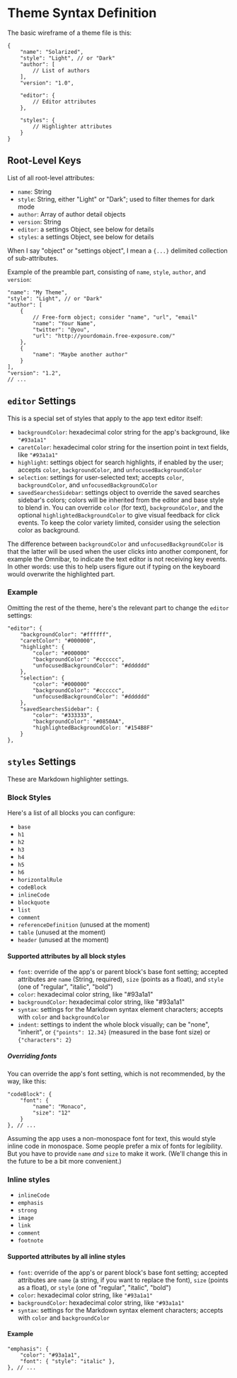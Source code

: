 # Theme Syntax Definition

The basic wireframe of a theme file is this: 

    {
        "name": "Solarized",
        "style": "Light", // or "Dark"
        "author": [
            // List of authors
        ],
        "version": "1.0",

        "editor": {
            // Editor attributes
        },

        "styles": {
            // Highlighter attributes
        }
    }

## Root-Level Keys

List of all root-level attributes:

- `name`: String
- `style`: String, either "Light" or "Dark"; used to filter themes for dark mode
- `author`: Array of author detail objects
- `version`: String
- `editor`: a settings Object, see below for details
- `styles`: a settings Object, see below for details

When I say "object" or "settings object", I mean a `{...}` delimited collection of sub-attributes.

Example of the preamble part, consisting of `name`, `style`, `author`, and `version`:

    "name": "My Theme",
    "style": "Light", // or "Dark"
    "author": [
        {
            // Free-form object; consider "name", "url", "email"
            "name": "Your Name",
            "twitter": "@you",
            "url": "http://yourdomain.free-exposure.com/"
        },
        {
            "name": "Maybe another author"
        }
    ],
    "version": "1.2", 
    // ...

## `editor` Settings

This is a special set of styles that apply to the app text editor itself:

- `backgroundColor`: hexadecimal color string for the app's background, like `"#93a1a1"`
- `caretColor`: hexadecimal color string for the insertion point in text fields, like `"#93a1a1"`
- `highlight`: settings object for search highlights, if enabled by the user; accepts `color`, `backgroundColor`, and `unfocusedBackgroundColor`
- `selection`: settings for user-selected text; accepts `color`, `backgroundColor`, and `unfocusedBackgroundColor`
- `savedSearchesSidebar`: settings object to override the saved searches sidebar's colors; colors will be inherited from the editor and base style to blend in. You can override `color` (for text), `backgroundColor`, and the optional `highlightedBackgroundColor` to give visual feedback for click events. To keep the color variety limited, consider using the selection color as background.

The difference between `backgroundColor` and `unfocusedBackgroundColor` is that the latter will be used when the user clicks into another component, for example the Omnibar, to indicate the text editor is not receiving key events. In other words: use this to help users figure out if typing on the keyboard would overwrite the highlighted part.

### Example

Omitting the rest of the theme, here's the relevant part to change the `editor` settings:

    "editor": {
        "backgroundColor": "#ffffff",
        "caretColor": "#000000",
        "highlight": {
            "color": "#000000"
            "backgroundColor": "#cccccc",
            "unfocusedBackgroundColor": "#dddddd"
        },
        "selection": {
            "color": "#000000"
            "backgroundColor": "#cccccc",
            "unfocusedBackgroundColor": "#dddddd"
        },
        "savedSearchesSidebar": {
            "color": "#333333",
            "backgroundColor": "#0850AA",
            "highlightedBackgroundColor: "#154B8F"
        }
    },

## `styles` Settings

These are Markdown highlighter settings.

### Block Styles

Here's a list of all blocks you can configure:

- `base`
- `h1`
- `h2`
- `h3`
- `h4`
- `h5`
- `h6`
- `horizontalRule`
- `codeBlock`
- `inlineCode`
- `blockquote`
- `list`
- `comment`
- `referenceDefinition` (unused at the moment)
- `table` (unused at the moment)
- `header` (unused at the moment)

#### Supported attributes by all block styles

- `font`: override of the app's or parent block's base font setting; accepted attributes are `name` (String, required), `size` (points as a float), and `style` (one of "regular", "italic", "bold")
- `color`: hexadecimal color string, like "#93a1a1"
- `backgroundColor`: hexadecimal color string, like "#93a1a1"
- `syntax`: settings for the Markdown syntax element characters; accepts with `color` and `backgroundColor`
- `indent`: settings to indent the whole block visually; can be "none", "inherit", or `{"points": 12.34}` (measured in the base font size) or `{"characters": 2}`

##### Overriding fonts

You can override the app's font setting, which is not recommended, by the way, like this:

    "codeBlock": {
        "font": { 
            "name": "Monaco",
            "size": "12"
        }
    }, // ...

Assuming the app uses a non-monospace font for text, this would style inline code in monospace. Some people prefer a mix of fonts for legibility. But you have to provide `name` _and_ `size` to make it work. (We'll change this in the future to be a bit more convenient.)

### Inline styles

- `inlineCode`
- `emphasis`
- `strong`
- `image`
- `link`
- `comment`
- `footnote`

#### Supported attributes by all inline styles

- `font`: override of the app's or parent block's base font setting; accepted attributes are `name` (a string, if you want to replace the font), `size` (points as a float), or `style` (one of "regular", "italic", "bold")
- `color`: hexadecimal color string, like `"#93a1a1"`
- `backgroundColor`: hexadecimal color string, like `"#93a1a1"`
- `syntax`: settings for the Markdown syntax element characters; accepts with `color` and `backgroundColor`

#### Example

    "emphasis": {
        "color": "#93a1a1",
        "font": { "style": "italic" },
    }, // ...
